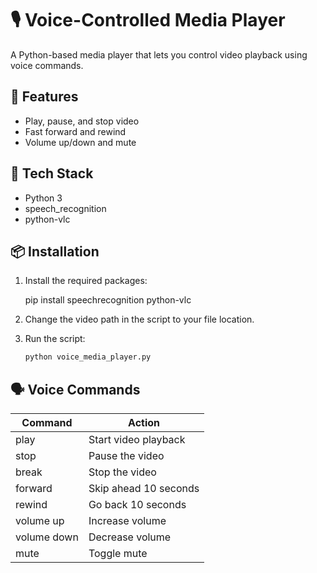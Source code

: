 
# 🎙️ Voice-Controlled Media Player

A Python-based media player that lets you control video playback using voice commands.

## 🚀 Features

- Play, pause, and stop video
- Fast forward and rewind
- Volume up/down and mute

## 🧰 Tech Stack

- Python 3
- speech_recognition
- python-vlc

## 📦 Installation

1. Install the required packages:

   pip install speechrecognition python-vlc


2. Change the video path in the script to your file location.

3. Run the script:
   ```bash
   python voice_media_player.py
   ```

## 🗣️ Voice Commands

| Command        | Action                   |
|----------------|--------------------------|
| play           | Start video playback     |
| stop           | Pause the video          |
| break          | Stop the video           |
| forward        | Skip ahead 10 seconds    |
| rewind         | Go back 10 seconds       |
| volume up      | Increase volume          |
| volume down    | Decrease volume          |
| mute           | Toggle mute              
